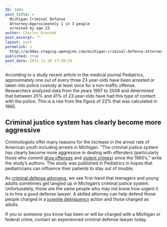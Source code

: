 ```yaml
---
ID: 1804
post_title: >
  Michigan Criminal Defense
  Attorney—Approximately 1 in 3 people
  arrested by age 23
author: Charles Kronzek
post_excerpt: ""
layout: post
permalink: >
  http://acddev.staging.wpengine.com/michigan-criminal-defense-attorney-approximately-1-in-3-people-arrested-by-age-23.html
published: true
post_date: 2011-12-20 17:30:29
---
```

According to a study recent article in the medical journal Pediatrics, approximately one out of every three 23 year-olds have been arrested or taken into police custody at least once for a non-traffic offense. Researchers analyzed data from the years 1997 to 2008 and determined that between 25% and 41% of 23 year-olds have had this type of contact with the police. This is a rise from the figure of 22% that was calculated in 1965.

<h2>Criminal justice system has clearly become more aggressive</h2>

Criminologists offer many reasons for the increase in the arrest rate of American youth including arrests in Michigan. "The criminal justice system has clearly become more aggressive in dealing with offenders (particularly those who commit <a title="Michigan Drug Offenses" href="http://acddev.staging.wpengine.com/drug-charges.html">drug offenses</a> and <a title="Michigan Violent Crimes" href="http://acddev.staging.wpengine.com/assault-charges.html">violent crimes</a>) since the 1960’s," write the study’s authors. The study was published in Pediatrics in hopes that pediatricians can influence their patients to stay out of trouble.

As <a href="http://acddev.staging.wpengine.com/">criminal defense attorneys</a>, we see first-hand that teenagers and young adults sometimes get tangled up in Michigan’s criminal justice system. Unfortunately, those are the same people who may not know how urgent it is to hire a good defense lawyer. A skilled attorney can help defend those people charged in a <a title="Michigan Criminal Defense Attorneys" href="http://acddev.staging.wpengine.com/">juvenile delinquency</a> action and those charged as adults.

If you or someone you know has been or will be charged with a Michigan or federal crime, contact an experienced criminal defense lawyer today.